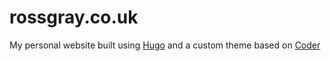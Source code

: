 # rossgray.co.uk

My personal website built using [Hugo](https://gohugo.io/) and a custom theme based on [Coder](https://github.com/luizdepra/hugo-coder/)
